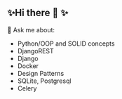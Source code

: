 ## ✨Hi there 👋 ✨

💬 Ask me about:
- Python/OOP and SOLID concepts
- DjangoREST
- Django 
- Docker
- Design Patterns
- SQLite, Postgresql
- Celery

<!--
**kleotan901/kleotan901** is a ✨ _special_ ✨ repository because its `README.md` (this file) appears on your GitHub profile.

Here are some ideas to get you started:

- 🔭 I’m currently working on ...
- 🌱 I’m currently learning ...
- 👯 I’m looking to collaborate on ...
- 🤔 I’m looking for help with ...
- 💬 Ask me about ...
- 📫 How to reach me: ...
- 😄 Pronouns: ...
- ⚡ Fun fact: ...
-->
